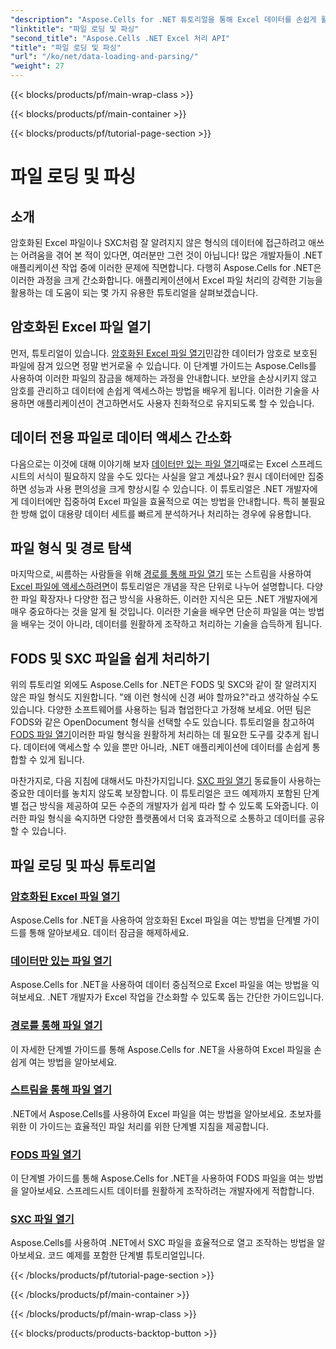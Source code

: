```yaml
---
"description": "Aspose.Cells for .NET 튜토리얼을 통해 Excel 데이터를 손쉽게 활용하세요. 암호화된 파일, 데이터 전용 파일, FODS 파일, SXC 파일을 여는 방법을 알아보세요."
"linktitle": "파일 로딩 및 파싱"
"second_title": "Aspose.Cells .NET Excel 처리 API"
"title": "파일 로딩 및 파싱"
"url": "/ko/net/data-loading-and-parsing/"
"weight": 27
---
```


{{< blocks/products/pf/main-wrap-class >}}

{{< blocks/products/pf/main-container >}}

{{< blocks/products/pf/tutorial-page-section >}}

# 파일 로딩 및 파싱

## 소개

암호화된 Excel 파일이나 SXC처럼 잘 알려지지 않은 형식의 데이터에 접근하려고 애쓰는 어려움을 겪어 본 적이 있다면, 여러분만 그런 것이 아닙니다! 많은 개발자들이 .NET 애플리케이션 작업 중에 이러한 문제에 직면합니다. 다행히 Aspose.Cells for .NET은 이러한 과정을 크게 간소화합니다. 애플리케이션에서 Excel 파일 처리의 강력한 기능을 활용하는 데 도움이 되는 몇 가지 유용한 튜토리얼을 살펴보겠습니다.

## 암호화된 Excel 파일 열기

먼저, 튜토리얼이 있습니다. [암호화된 Excel 파일 열기](./opening-encrypted-excel-files/)민감한 데이터가 암호로 보호된 파일에 잠겨 있으면 정말 번거로울 수 있습니다. 이 단계별 가이드는 Aspose.Cells를 사용하여 이러한 파일의 잠금을 해제하는 과정을 안내합니다. 보안을 손상시키지 않고 암호를 관리하고 데이터에 손쉽게 액세스하는 방법을 배우게 됩니다. 이러한 기술을 사용하면 애플리케이션이 견고하면서도 사용자 친화적으로 유지되도록 할 수 있습니다.

## 데이터 전용 파일로 데이터 액세스 간소화

다음으로는 이것에 대해 이야기해 보자 [데이터만 있는 파일 열기](./opening-file-with-data-only/)때로는 Excel 스프레드시트의 서식이 필요하지 않을 수도 있다는 사실을 알고 계셨나요? 원시 데이터에만 집중하면 성능과 사용 편의성을 크게 향상시킬 수 있습니다. 이 튜토리얼은 .NET 개발자에게 데이터에만 집중하여 Excel 파일을 효율적으로 여는 방법을 안내합니다. 특히 불필요한 방해 없이 대용량 데이터 세트를 빠르게 분석하거나 처리하는 경우에 유용합니다.

## 파일 형식 및 경로 탐색

마지막으로, 씨름하는 사람들을 위해 [경로를 통해 파일 열기](./opening-files-through-path/) 또는 스트림을 사용하여 [Excel 파일에 액세스하려면](./opening-file-through-stream/)이 튜토리얼은 개념을 작은 단위로 나누어 설명합니다. 다양한 파일 확장자나 다양한 접근 방식을 사용하든, 이러한 지식은 모든 .NET 개발자에게 매우 중요하다는 것을 알게 될 것입니다. 이러한 기술을 배우면 단순히 파일을 여는 방법을 배우는 것이 아니라, 데이터를 원활하게 조작하고 처리하는 기술을 습득하게 됩니다.

## FODS 및 SXC 파일을 쉽게 처리하기

위의 튜토리얼 외에도 Aspose.Cells for .NET은 FODS 및 SXC와 같이 잘 알려지지 않은 파일 형식도 지원합니다. "왜 이런 형식에 신경 써야 할까요?"라고 생각하실 수도 있습니다. 다양한 소프트웨어를 사용하는 팀과 협업한다고 가정해 보세요. 어떤 팀은 FODS와 같은 OpenDocument 형식을 선택할 수도 있습니다. 튜토리얼을 참고하여 [FODS 파일 열기](./opening-fods-files/)이러한 파일 형식을 원활하게 처리하는 데 필요한 도구를 갖추게 됩니다. 데이터에 액세스할 수 있을 뿐만 아니라, .NET 애플리케이션에 데이터를 손쉽게 통합할 수 있게 됩니다.

마찬가지로, 다음 지침에 대해서도 마찬가지입니다. [SXC 파일 열기](./opening-sxc-files/) 동료들이 사용하는 중요한 데이터를 놓치지 않도록 보장합니다. 이 튜토리얼은 코드 예제까지 포함된 단계별 접근 방식을 제공하여 모든 수준의 개발자가 쉽게 따라 할 수 있도록 도와줍니다. 이러한 파일 형식을 숙지하면 다양한 플랫폼에서 더욱 효과적으로 소통하고 데이터를 공유할 수 있습니다.

## 파일 로딩 및 파싱 튜토리얼
### [암호화된 Excel 파일 열기](./opening-encrypted-excel-files/)
Aspose.Cells for .NET을 사용하여 암호화된 Excel 파일을 여는 방법을 단계별 가이드를 통해 알아보세요. 데이터 잠금을 해제하세요.
### [데이터만 있는 파일 열기](./opening-file-with-data-only/)
Aspose.Cells for .NET을 사용하여 데이터 중심적으로 Excel 파일을 여는 방법을 익혀보세요. .NET 개발자가 Excel 작업을 간소화할 수 있도록 돕는 간단한 가이드입니다.
### [경로를 통해 파일 열기](./opening-files-through-path/)
이 자세한 단계별 가이드를 통해 Aspose.Cells for .NET을 사용하여 Excel 파일을 손쉽게 여는 방법을 알아보세요.
### [스트림을 통해 파일 열기](./opening-file-through-stream/)
.NET에서 Aspose.Cells를 사용하여 Excel 파일을 여는 방법을 알아보세요. 초보자를 위한 이 가이드는 효율적인 파일 처리를 위한 단계별 지침을 제공합니다.
### [FODS 파일 열기](./opening-fods-files/)
이 단계별 가이드를 통해 Aspose.Cells for .NET을 사용하여 FODS 파일을 여는 방법을 알아보세요. 스프레드시트 데이터를 원활하게 조작하려는 개발자에게 적합합니다.
### [SXC 파일 열기](./opening-sxc-files/)
Aspose.Cells를 사용하여 .NET에서 SXC 파일을 효율적으로 열고 조작하는 방법을 알아보세요. 코드 예제를 포함한 단계별 튜토리얼입니다.

{{< /blocks/products/pf/tutorial-page-section >}}

{{< /blocks/products/pf/main-container >}}

{{< /blocks/products/pf/main-wrap-class >}}

{{< blocks/products/products-backtop-button >}}